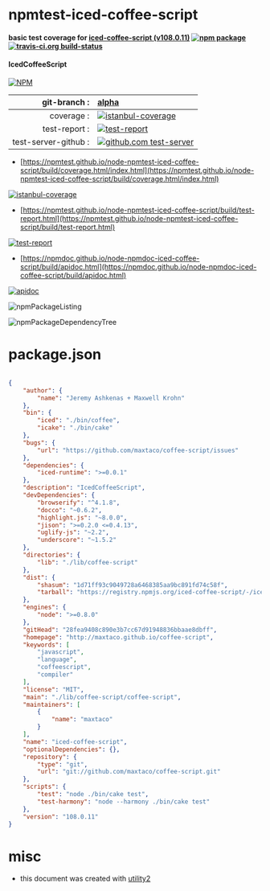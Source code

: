 # npmtest-iced-coffee-script

#### basic test coverage for  [iced-coffee-script (v108.0.11)](http://maxtaco.github.io/coffee-script)  [![npm package](https://img.shields.io/npm/v/npmtest-iced-coffee-script.svg?style=flat-square)](https://www.npmjs.org/package/npmtest-iced-coffee-script) [![travis-ci.org build-status](https://api.travis-ci.org/npmtest/node-npmtest-iced-coffee-script.svg)](https://travis-ci.org/npmtest/node-npmtest-iced-coffee-script)

#### IcedCoffeeScript

[![NPM](https://nodei.co/npm/iced-coffee-script.png?downloads=true&downloadRank=true&stars=true)](https://www.npmjs.com/package/iced-coffee-script)

| git-branch : | [alpha](https://github.com/npmtest/node-npmtest-iced-coffee-script/tree/alpha)|
|--:|:--|
| coverage : | [![istanbul-coverage](https://npmtest.github.io/node-npmtest-iced-coffee-script/build/coverage.badge.svg)](https://npmtest.github.io/node-npmtest-iced-coffee-script/build/coverage.html/index.html)|
| test-report : | [![test-report](https://npmtest.github.io/node-npmtest-iced-coffee-script/build/test-report.badge.svg)](https://npmtest.github.io/node-npmtest-iced-coffee-script/build/test-report.html)|
| test-server-github : | [![github.com test-server](https://npmtest.github.io/node-npmtest-iced-coffee-script/GitHub-Mark-32px.png)](https://npmtest.github.io/node-npmtest-iced-coffee-script/build/app/index.html) | | build-artifacts : | [![build-artifacts](https://npmtest.github.io/node-npmtest-iced-coffee-script/glyphicons_144_folder_open.png)](https://github.com/npmtest/node-npmtest-iced-coffee-script/tree/gh-pages/build)|

- [https://npmtest.github.io/node-npmtest-iced-coffee-script/build/coverage.html/index.html](https://npmtest.github.io/node-npmtest-iced-coffee-script/build/coverage.html/index.html)

[![istanbul-coverage](https://npmtest.github.io/node-npmtest-iced-coffee-script/build/screenCapture.buildCi.browser.%252Ftmp%252Fbuild%252Fcoverage.lib.html.png)](https://npmtest.github.io/node-npmtest-iced-coffee-script/build/coverage.html/index.html)

- [https://npmtest.github.io/node-npmtest-iced-coffee-script/build/test-report.html](https://npmtest.github.io/node-npmtest-iced-coffee-script/build/test-report.html)

[![test-report](https://npmtest.github.io/node-npmtest-iced-coffee-script/build/screenCapture.buildCi.browser.%252Ftmp%252Fbuild%252Ftest-report.html.png)](https://npmtest.github.io/node-npmtest-iced-coffee-script/build/test-report.html)

- [https://npmdoc.github.io/node-npmdoc-iced-coffee-script/build/apidoc.html](https://npmdoc.github.io/node-npmdoc-iced-coffee-script/build/apidoc.html)

[![apidoc](https://npmdoc.github.io/node-npmdoc-iced-coffee-script/build/screenCapture.buildCi.browser.%252Ftmp%252Fbuild%252Fapidoc.html.png)](https://npmdoc.github.io/node-npmdoc-iced-coffee-script/build/apidoc.html)

![npmPackageListing](https://npmtest.github.io/node-npmtest-iced-coffee-script/build/screenCapture.npmPackageListing.svg)

![npmPackageDependencyTree](https://npmtest.github.io/node-npmtest-iced-coffee-script/build/screenCapture.npmPackageDependencyTree.svg)



# package.json

```json

{
    "author": {
        "name": "Jeremy Ashkenas + Maxwell Krohn"
    },
    "bin": {
        "iced": "./bin/coffee",
        "icake": "./bin/cake"
    },
    "bugs": {
        "url": "https://github.com/maxtaco/coffee-script/issues"
    },
    "dependencies": {
        "iced-runtime": ">=0.0.1"
    },
    "description": "IcedCoffeeScript",
    "devDependencies": {
        "browserify": "^4.1.8",
        "docco": "~0.6.2",
        "highlight.js": "~8.0.0",
        "jison": ">=0.2.0 <=0.4.13",
        "uglify-js": "~2.2",
        "underscore": "~1.5.2"
    },
    "directories": {
        "lib": "./lib/coffee-script"
    },
    "dist": {
        "shasum": "1d71ff93c9049728a6468385aa9bc891fd74c58f",
        "tarball": "https://registry.npmjs.org/iced-coffee-script/-/iced-coffee-script-108.0.11.tgz"
    },
    "engines": {
        "node": ">=0.8.0"
    },
    "gitHead": "28fea9408c890e3b7cc67d91948836bbaae8dbff",
    "homepage": "http://maxtaco.github.io/coffee-script",
    "keywords": [
        "javascript",
        "language",
        "coffeescript",
        "compiler"
    ],
    "license": "MIT",
    "main": "./lib/coffee-script/coffee-script",
    "maintainers": [
        {
            "name": "maxtaco"
        }
    ],
    "name": "iced-coffee-script",
    "optionalDependencies": {},
    "repository": {
        "type": "git",
        "url": "git://github.com/maxtaco/coffee-script.git"
    },
    "scripts": {
        "test": "node ./bin/cake test",
        "test-harmony": "node --harmony ./bin/cake test"
    },
    "version": "108.0.11"
}
```



# misc
- this document was created with [utility2](https://github.com/kaizhu256/node-utility2)
